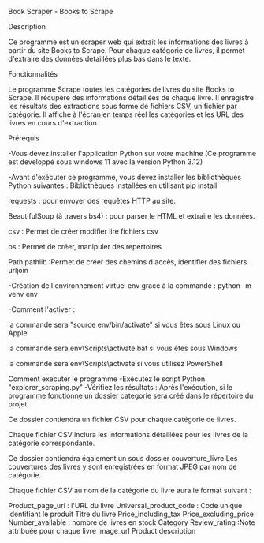 Book Scraper - Books to Scrape

Description

Ce programme est un scraper web qui extrait les informations des livres à partir du site Books to Scrape. Pour chaque catégorie de livres, il permet d'extraire des données detaillées plus bas dans le texte.

Fonctionnalités

Le programme Scrape toutes les catégories de livres du site Books to Scrape.
Il récupère des informations détaillées de chaque livre.
Il enregistre les résultats des extractions  sous forme de fichiers CSV, un fichier par catégorie.
Il affiche à l'écran en temps réel les catégories et les URL des livres en cours d'extraction.

Prérequis

-Vous devez installer l'application Python sur votre machine (Ce programme est developpé sous windows 11 avec la version Python 3.12)

-Avant d'exécuter ce programme, vous devez installer les bibliothèques Python suivantes :
Bibliothèques installées en utilisant pip install

requests : pour envoyer des requêtes HTTP au site.

BeautifulSoup (à travers bs4) : pour parser le HTML et extraire les données.

csv : Permet de créer modifier lire fichiers csv

os : Permet de créer, manipuler des repertoires

Path pathlib  :Permet de créer des chemins d'accès, identifier des fichiers
urljoin

-Création de l'environnement virtuel env grace à la commande :  python -m venv env

-Comment l'activer :

la commande sera "source env/bin/activate" si vous êtes sous Linux ou Apple

la commande sera env\Scripts\activate.bat si vous êtes sous Windows

la commande sera  env\Scripts\activate si vous utilisez PowerShell

Comment executer le programme
-Exécutez le script Python "explorer_scraping.py"
-Vérifiez les résultats : 
Après l'exécution, si le programme fonctionne un dossier categorie sera créé dans le répertoire du projet. 

Ce dossier contiendra un fichier CSV pour chaque catégorie de livres.

Chaque fichier CSV inclura les informations détaillées pour les livres de la catégorie correspondante.

Ce dossier contiendra également un sous dossier couverture_livre.Les couvertures des livres y sont enregistrées en   format JPEG par nom de catégorie.

Chaque fichier CSV au nom de la catégorie du livre aura le format suivant  :

Product_page_url : l'URL du livre
Universal_product_code : Code unique identifiant le produit
Titre du livre
Price_including_tax
Price_excluding_price
Number_available : nombre de livres en stock
Category
Review_rating :Note attribuée pour chaque livre
Image_url
Product description





